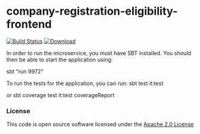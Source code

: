 # company-registration-eligibility-frontend

[![Build Status](https://travis-ci.org/hmrc/company-registration-eligibility-frontend.svg)](https://travis-ci.org/hmrc/company-registration-eligibility-frontend) [ ![Download](https://api.bintray.com/packages/hmrc/releases/company-registration-eligibility-frontend/images/download.svg) ](https://bintray.com/hmrc/releases/company-registration-eligibility-frontend/_latestVersion)

In order to run the microservice, you must have SBT installed. You should then be able to start the application using:

sbt "run 9972"

To run the tests for the application, you can run: sbt test it:test

or sbt coverage test it:test coverageReport

### License

This code is open source software licensed under the [Apache 2.0 License]("http://www.apache.org/licenses/LICENSE-2.0.html")
